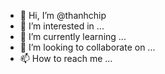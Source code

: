 - 👋 Hi, I’m @thanhchip
- 👀 I’m interested in ...
- 🌱 I’m currently learning ...
- 💞️ I’m looking to collaborate on ...
- 📫 How to reach me ...

<!---
thanhchip/thanhchip is a ✨ special ✨ repository because its `README.md` (this file) appears on your GitHub profile.
You can click the Preview link to take a look at your changes.
--->
